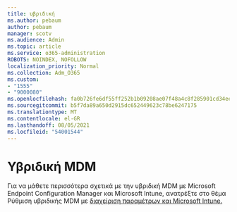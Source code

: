 ```yaml
---
title: υβριδική
ms.author: pebaum
author: pebaum
manager: scotv
ms.audience: Admin
ms.topic: article
ms.service: o365-administration
ROBOTS: NOINDEX, NOFOLLOW
localization_priority: Normal
ms.collection: Adm_O365
ms.custom:
- "1555"
- "9000080"
ms.openlocfilehash: fa0b726fe6df55ff252b1b09208ae07f48a4c8f285901cd34ee356fd842b0507
ms.sourcegitcommit: b5f7da89a650d2915dc652449623c78be6247175
ms.translationtype: MT
ms.contentlocale: el-GR
ms.lasthandoff: 08/05/2021
ms.locfileid: "54001544"
---
```

# <a name="hybrid-mdm"></a>Υβριδική MDM

Για να μάθετε περισσότερα σχετικά με την υβριδική MDM με Microsoft Endpoint Configuration Manager και Microsoft Intune, ανατρέξτε στο θέμα Ρύθμιση υβριδικής MDM με [διαχείριση παραμέτρων και Microsoft Intune.](https://docs.microsoft.com/configmgr/mdm/deploy-use/setup-hybrid-mdm)